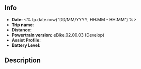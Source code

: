 ## Info
- **Date:** <% tp.date.now("DD/MM/YYYY, HH:MM - HH:MM") %>
- **Trip name:** 
- **Distance:** 
- **Powertrain version:** eBike.02.00.03 (Develop)
- **Assist Profile:** 
- **Battery Level:** 
## Description
